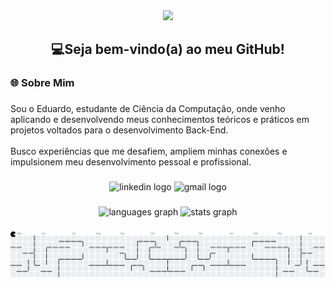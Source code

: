 <div align="center">
  <img height="150" src="https://i.gifer.com/TnKy.gif"  />
</div>

###

<h2 align="center">💻Seja bem-vindo(a) ao meu GitHub!</h2>

###

<p align="center"></p>

###

<h3 align="left">🌐 Sobre Mim</h3>

###

<p align="left">Sou o Eduardo, estudante de Ciência da Computação, onde venho aplicando e desenvolvendo meus conhecimentos teóricos e práticos em projetos voltados para o desenvolvimento Back-End.<br><br>Busco experiências que me desafiem, ampliem minhas conexões e impulsionem meu desenvolvimento pessoal e profissional.</p>

###

<div align="center">
  <img src="https://img.shields.io/static/v1?message=LinkedIn&logo=linkedin&label=&color=0077B5&logoColor=white&labelColor=&style=for-the-badge" height="40" alt="linkedin logo"  />
  <img src="https://img.shields.io/static/v1?message=Gmail&logo=gmail&label=&color=D14836&logoColor=white&labelColor=&style=for-the-badge" height="40" alt="gmail logo"  />
</div>

###

<div align="center">
  <img src="https://github-readme-stats.vercel.app/api/top-langs?username=eduuzz&locale=en&hide_title=false&layout=compact&card_width=320&langs_count=5&theme=dracula&hide_border=true&order=2" height="150" alt="languages graph"  />
  <img src="https://github-readme-stats.vercel.app/api?username=eduuzz&hide_title=false&hide_rank=false&show_icons=true&include_all_commits=true&count_private=true&disable_animations=false&theme=dracula&locale=en&hide_border=true&order=1" height="150" alt="stats graph"  />
</div>

###

<picture>
  <source media="(prefers-color-scheme: dark)" srcset="https://raw.githubusercontent.com/eduuzz/eduuzz/output/pacman-contribution-graph-dark.svg">
  <source media="(prefers-color-scheme: light)" srcset="https://raw.githubusercontent.com/eduuzz/eduuzz/output/pacman-contribution-graph.svg">
  <img alt="pacman contribution graph" src="https://raw.githubusercontent.com/eduuzz/eduuzz/output/pacman-contribution-graph.svg">
</picture>

###
